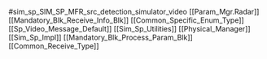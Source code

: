 #sim_sp_SIM_SP_MFR_src_detection_simulator_video
[[Param_Mgr.Radar]]
[[Mandatory_Blk_Receive_Info_Blk]]
[[Common_Specific_Enum_Type]]
[[Sp_Video_Message_Default]]
[[Sim_Sp_Utilities]]
[[Physical_Manager]]
[[Sim_Sp_Impl]]
[[Mandatory_Blk_Process_Param_Blk]]
[[Common_Receive_Type]]
